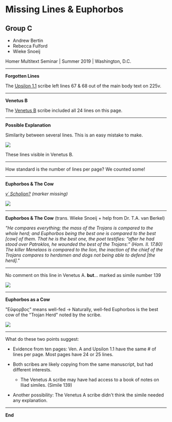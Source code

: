# Missing Lines & Euphorbos
## Group C

- Andrew Bertin
- Rebecca Fulford
- Wieke Snoeij

Homer Multitext Seminar | Summer 2019 | Washington, D.C.

---

**Forgotten Lines**

The [Upsilon 1.1](http://www.homermultitext.org/ict2/?urn=urn:cite2:hmt:e3bifolio.v1:E3_225v_226r@0.01451,0.4469,0.1631,0.07496&urn=urn:cite2:hmt:e3bifolio.v1:E3_225v_226r@0.1811,0.6443,0.2907,0.08042) scribe left lines 67 & 68 out of the main body text on 225v.

---

**Venetus B**

The [Venetus B](http://www.homermultitext.org/ict2/?urn=urn:cite2:hmt:vbbifolio.v1:vb_232v_233r@0.1820,0.2012,0.2963,0.5226) scribe included all 24 lines on this page.

---

**Possible Explanation**

Similarity between several lines. This is an easy mistake to make.

  <img src="http://beta.hpcc.uh.edu/scs/image/500/500/urn:cite2:hmt:vbbifolio.v1:vb_232v_233r@0.1929,0.4465,0.1114,0.06278"/>

These lines visible in Venetus B.

---

How standard is the number of lines per page?  We counted some!

---

**Euphorbos & The Cow**

*[γ´ Scholion?](http://www.homermultitext.org/ict2/?urn=urn:cite2:hmt:e3bifolio.v1:E3_225v_226r@0.01939,0.5131,0.1727,0.2541&urn=urn:cite2:hmt:e3bifolio.v1:E3_225v_226r@0.1657,0.3026,0.3091,0.04656) (marker missing)*

<img src="http://beta.hpcc.uh.edu/scs/image/500/500/urn:cite2:hmt:e3bifolio.v1:E3_225v_226r@0.02367,0.5316,0.1654,0.2326"/>

---

**Euphorbos & The Cow** (trans. Wieke Snoeij + help from Dr. T.A. van Berkel)

*"He compares everything; the mass of the Trojans is compared to the whole herd; and Euphorbos being the best one is compared to the best [cow] of them. That he is the best one, the poet testifies: “after he had stood over Patroklos, he wounded the best of the Trojans:” (Hom. Il. 17.80) The killer Menelaos is compared to the lion, the inaction of the chief of the Trojans compares to herdsmen and dogs not being able to defend [the herd]."*

---

No comment on this line in Venetus A.  **but**...  marked as simile number 139

[![](http://www.homermultitext.org/iipsrv?OBJ=IIP,1.0&FIF=/project/homer/pyramidal/deepzoom/hmt/vaimg/2017a/VA224VN_0726.tif&RGN=0.1634,0.4194,0.05103,0.03596&wID=100&CVT=JPEG)](http://www.homermultitext.org/ict2/?urn=urn:cite2:hmt:vaimg.2017a:VA224VN_0726@0.1634,0.4194,0.05103,0.03596)

---

**Euphorbos as a Cow**

"Εὔφορβος" means well-fed -> Naturally, well-fed Euphorbos is the best cow of the "Trojan Herd" noted by the scribe.

<img src="http://beta.hpcc.uh.edu/scs/image/500/500/urn:cite2:hmt:vbbifolio.v1:vb_232v_233r@0.3673,0.2849,0.06330,0.02916"/>


---

What do these two points suggest:

- Evidence from ten pages: Ven. A and Upsilon 1.1 have the same # of lines per page. Most pages have 24 or 25 lines.

- Both scribes are likely copying from the same manuscript, but had different interests.
  - The Venetus A scribe may have had access to a book of notes on Iliad similes. (Simile 139)

- Another possibility: The Venetus A scribe didn't think the simile needed any explanation.

---

**End**
